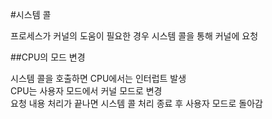 #시스템 콜

프로세스가 커널의 도움이 필요한 경우 시스템 콜을 통해 커널에 요청

##CPU의 모드 변경

시스템 콜을 호출하면 CPU에서는 인터럽트 발생   
CPU는 사용자 모드에서 커널 모드로 변경   
요청 내용 처리가 끝나면 시스템 콜 처리 종료 후 사용자 모드로 돌아감